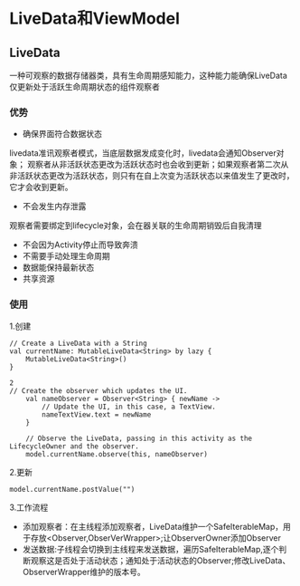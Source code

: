 # LiveData和ViewModel #

## LiveData ##

一种可观察的数据存储器类，具有生命周期感知能力，这种能力能确保LiveData仅更新处于活跃生命周期状态的组件观察者

### 优势 ###
- 确保界面符合数据状态

livedata准讯观察者模式，当底层数据发成变化时，livedata会通知Observer对象； 观察者从非活跃状态更改为活跃状态时也会收到更新；如果观察者第二次从非活跃状态更改为活跃状态，则只有在自上次变为活跃状态以来值发生了更改时，它才会收到更新。

- 不会发生内存泄露

观察者需要绑定到lifecycle对象，会在器关联的生命周期销毁后自我清理

- 不会因为Activity停止而导致奔溃
- 不需要手动处理生命周期
- 数据能保持最新状态
- 共享资源


### 使用 ###
	
1.创建

	// Create a LiveData with a String
    val currentName: MutableLiveData<String> by lazy {
        MutableLiveData<String>()
    }
	
	2
	// Create the observer which updates the UI.
        val nameObserver = Observer<String> { newName ->
            // Update the UI, in this case, a TextView.
            nameTextView.text = newName
        }

        // Observe the LiveData, passing in this activity as the LifecycleOwner and the observer.
        model.currentName.observe(this, nameObserver)

2.更新

	model.currentName.postValue("")

3.工作流程

- 添加观察者：在主线程添加观察者，LiveData维护一个SafeIterableMap，用于存放<Observer,ObserVerWrapper>;让ObserverOwner添加Observer
- 发送数据:子线程会切换到主线程来发送数据，遍历SafeIterableMap,逐个判断观察这是否处于活动状态；通知处于活动状态的Observer;修改LiveData、ObserverWrapper维护的版本号。